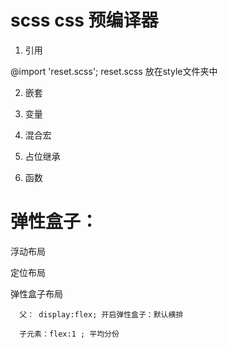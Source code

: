# scss  css 预编译器


1. 引用

@import 'reset.scss'; reset.scss 放在style文件夹中


2. 嵌套

3. 变量

4. 混合宏

5. 占位继承

6. 函数


# 弹性盒子：

浮动布局

定位布局

弹性盒子布局


      父： display:flex; 开启弹性盒子：默认横排

      子元素：flex:1 ; 平均分份
